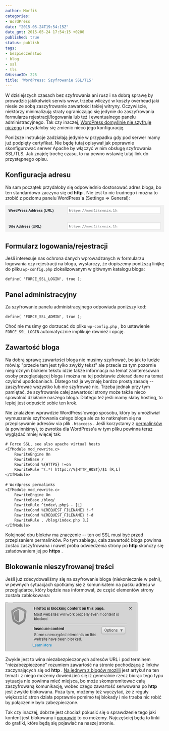 ```yaml
---
author: Morfik
categories:
- WordPress
date: "2015-05-24T19:54:15Z"
date_gmt: 2015-05-24 17:54:15 +0200
published: true
status: publish
tags:
- bezpieczeństwo
- blog
- ssl
- tls
GHissueID: 225
title: 'WordPress: Szyfrowanie SSL/TLS'
---
```


W dzisiejszych czasach bez szyfrowania ani rusz i na dobrą sprawę by prowadzić jakikolwiek serwis
www, trzeba wliczyć w koszty overhead jaki niesie ze sobą zaszyfrowanie zawartości takiej witryny.
Oczywiście, niektórzy minimalizują straty ograniczając się jedynie do zaszyfrowania formularza
rejestracji/logowania lub też i ewentualnego panelu administracyjnego. Tak czy inaczej, [WordPress
domyślnie nie szyfruje niczego](https://codex.wordpress.org/Administration_Over_SSL) i przydałoby
się zmienić nieco jego konfigurację.

Poniższe instrukcje zadziałają jedynie w przypadku gdy pod serwer mamy już podpięty certyfikat. Nie
będę tutaj opisywał jak poprawnie skonfigurować serwer Apache by włączyć w nim obsługę szyfrowania
SSL/TLS. Jak znajdę trochę czasu, to na pewno wstawię tutaj link do przystępnego opisu.

<!--more-->
## Konfiguracja adresu

Na sam początek przydałoby się odpowiednio dostosować adres bloga, bo ten standardowo zaczyna się od
**http** . Nie jest to nic trudnego i można to zrobić z poziomu panelu WordPress'a (Settings =>
General):

![](/img/2015/05/1.przepisanie-adresu-bloga-na-https.png#big)

## Formularz logowania/rejestracji

Jeśli interesuje nas ochrona danych wprowadzanych w formularzu logowania czy rejestracji na blogu,
wystarczy, że dopiszemy poniższą linijkę do pliku `wp-config.php` zlokalizowanym w głównym katalogu
bloga:

    define( 'FORCE_SSL_LOGIN', true );

## Panel administracyjny

Za szyfrowanie panelu administracyjnego odpowiada poniższy kod:

    define( 'FORCE_SSL_ADMIN', true );

Choć nie musimy go dorzucać do pliku `wp-config.php` , bo ustawienie `FORCE_SSL_LOGIN` automatycznie
implikuje również i opcję.

## Zawartość bloga

Na dobrą sprawę zawartości bloga nie musimy szyfrować, bo jak to ludzie mówią: "przecie tam jest
tylko zwykły tekst" ale przecie za tym pozornie niegroźnym blokiem tekstu idzie także informacja na
temat zainteresowań osoby przeglądającej bloga i można na tej podstawie zbierać dane na temat
czyichś upodobaniach. Dlatego też ja wyznaję bardzo prostą zasadę -- zaszyfrować wszystko lub nie
szyfrować nic. Trzeba jednak przy tym pamiętać, że szyfrowanie całej zawartości strony może także
nieco spowolnić działanie naszego bloga. Dlatego też jeśli mamy słaby hosting, to lepiej jest
odpuścić sobie ten krok.

Nie znalazłem wprawdzie WordPress'owego sposobu, który by umożliwiał wymuszenie szyfrowania całego
bloga ale za to natknąłem się na przepisywanie adresów via plik `.htaccess` . Jeśli korzystamy z
[permalinków](/post/wordpress-odnosniki-bezposrednie-permalinks/) (a powinniśmy),
to zwrotka dla WordPress'a w tym pliku powinna teraz wyglądać mniej więcej tak:

    # Force SSL, see also apache virtual hosts
    <IfModule mod_rewrite.c>
        RewriteEngine On
        RewriteBase /
        RewriteCond %{HTTPS} !=on
        RewriteRule ^(.*) https://%{HTTP_HOST}/$1 [R,L]
    </IfModule>

    # Wordpress permalinks
    <IfModule mod_rewrite.c>
        RewriteEngine On
        RewriteBase /blog/
        RewriteRule ^index\.php$ - [L]
        RewriteCond %{REQUEST_FILENAME} !-f
        RewriteCond %{REQUEST_FILENAME} !-d
        RewriteRule . /blog/index.php [L]
    </IfModule>

Kolejność obu bloków ma znaczenie -- ten od SSL musi być przed przepisaniem permalinków. Po tym
zabiegu, cała zawartość bloga powinna zostać zaszyfrowana i nawet próba odwiedzenia strony po
**http** skończy się załadowaniem jej po **https** .

## Blokowanie nieszyfrowanej treści

Jeśli już zdecydowaliśmy się na szyfrowanie bloga (niekoniecznie w pełni), w pewnych sytuacjach
spotkamy się z komunikatem na pasku adresu w przeglądarce, który będzie nas informował, że część
elementów strony została zablokowana:

![](/img/2015/05/2.blokowanie-kontentu-http.png#big)

Zwykle jest to wina niezabezpieczonych adresów URL i pod terminem "niezabezpieczone" rozumiem
zawartość na stronie pochodzącą z linków zaczynających się od **http** . [Na jednym z blogów
mozilli](https://blog.mozilla.org/tanvi/2013/04/10/mixed-content-blocking-enabled-in-firefox-23/)
jest artykuł na ten temat i z niego możemy dowiedzieć się iż generalnie rzecz biorąc tego typu
sytuacja nie powinna mieć miejsca, bo może skompromitować całą zaszyfrowaną komunikację, wobec czego
zawartość serwowana po **http** jest zwykle blokowana. Poza tym, możemy też wyczytać, że z reguły
większość stron działa poprawnie pomimo tej blokady i nie trzeba nic robić by połączenie było
zabezpieczone.

Tak czy inaczej, dobrze jest chociaż pokusić się o sprawdzenie tego jaki kontent jest blokowany i
[poprawić](https://developer.mozilla.org/en-US/docs/Web/Security/Mixed_content/How_to_fix_website_with_mixed_content)
to co możemy. Najczęściej będą to linki do grafiki, które będą się pojawiać na naszej stronie.
